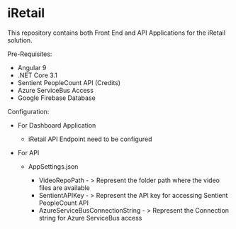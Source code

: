 # iRetail

This repository contains both Front End and API Applications for the iRetail solution.

Pre-Requisites:
- Angular 9
- .NET Core 3.1
- Sentient PeopleCount API (Credits)
- Azure ServiceBus Access
- Google Firebase Database

Configuration:

- For Dashboard Application

  - iRetail API Endpoint need to be configured
  
- For API

   - AppSettings.json
   
       - VideoRepoPath - >  Represent the folder path where the video files are available
       - SentientAPIKey - > Represent the API key for accessing Sentient PeopleCount API
       - AzureServiceBusConnectionString - > Represent the Connection string for Azure ServiceBus access
